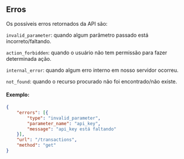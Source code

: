 ## Erros

Os possíveis erros retornados da API são:

`invalid_parameter`: quando algum parâmetro passado está incorreto/faltando.

`action_forbidden`: quando o usuário não tem permissão para fazer determinada ação.

`internal_error`: quando algum erro interno em nosso servidor ocorreu.

`not_found`: quando o recurso procurado não foi encontrado/não existe.

#### Exemplo:

```json
{
    "errors": [{
        "type": "invalid_parameter",
        "parameter_name": "api_key",
        "message": "api_key está faltando"
    }],
    "url": "/transactions",
    "method": "get"
}
```
